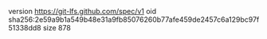 version https://git-lfs.github.com/spec/v1
oid sha256:2e59a9b1a549b48e31a9fb85076260b77afe459de2457c6a129bc97f51338dd8
size 878
